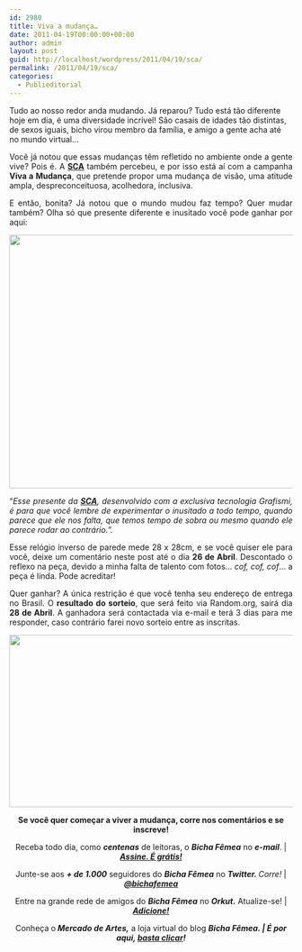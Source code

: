 ```yaml
---
id: 2980
title: Viva a mudança…
date: 2011-04-19T00:00:00+00:00
author: admin
layout: post
guid: http://localhost/wordpress/2011/04/19/sca/
permalink: /2011/04/19/sca/
categories:
  - Publieditorial
---
```

Tudo ao nosso redor anda mudando. Já reparou? Tudo está tão diferente hoje em dia, é uma diversidade incrível! São casais de idades tão distintas, de sexos iguais, bicho virou membro da família, e amigo a gente acha até no mundo virtual…

<p style="text-align: justify;">
  Você já notou que essas mudanças têm refletido no ambiente onde a gente vive? Pois é. A <strong><a href="http://site.sca.com.br/site/home.html" target="_blank">SCA</a></strong> também percebeu, e por isso está aí com a campanha <strong>Viva a Mudança</strong>, que pretende propor uma mudança de visão, uma atitude ampla, despreconceituosa, acolhedora, inclusiva.
</p>

<!--more-->

<p style="text-align: justify;">
  E então, bonita? Já notou que o mundo mudou faz tempo? Quer mudar também? Olha só que presente diferente e inusitado você pode ganhar por aqui:
</p>

[<img class="alignnone size-full wp-image-6259" title="Relógio Inverso" src="http://www.trololodemulher.com.br/blog/wp-content/uploads/2011/04/Relogio-Inverso.jpg" alt="" width="600" height="450" />](http://www.trololodemulher.com.br/blog/wp-content/uploads/2011/04/Relogio-Inverso.jpg)

<p style="text-align: justify;">
  “<em>Esse presente da <strong><a href="http://site.sca.com.br/site/home.html" target="_blank">SCA</a></strong>, desenvolvido com a exclusiva tecnologia Grafismi, é para que você lembre de experimentar o inusitado a todo tempo, quando parece que ele nos falta, que temos tempo de sobra ou mesmo quando ele parece rodar ao contrário.”.</em>
</p>

<p style="text-align: justify;">
  Esse relógio inverso de parede mede 28 x 28cm, e se você quiser ele para você, deixe um comentário neste post até o dia <strong>26 de Abril</strong>. Descontado o reflexo na peça, devido a minha falta de talento com fotos… <em>cof, cof, cof</em>… a peça é linda. Pode acreditar!
</p>

<p style="text-align: justify;">
  Quer ganhar? A única restrição é que você tenha seu endereço de entrega no Brasil. O <strong>resultado do sorteio</strong>, que será feito via Random.org, sairá dia<strong> 28 de Abril</strong>. A ganhadora será contactada via e-mail e terá 3 dias para me responder, caso contrário farei novo sorteio entre as inscritas.
</p>

<p style="text-align: center;">
  <a href="http://www.trololodemulher.com.br/blog/wp-content/uploads/2011/04/SCA-Viva-a-Mudanca.jpg"><img class="alignnone size-full wp-image-6260" title="SCA - Viva a Mudança" src="http://www.trololodemulher.com.br/blog/wp-content/uploads/2011/04/SCA-Viva-a-Mudanca.jpg" alt="" width="600" height="306" /></a>
</p>

<p style="text-align: center;">
  <strong>Se você quer começar a viver a mudança, corre nos comentários e se inscreve!</strong>
</p>

<p style="text-align: center;">
  Receba todo dia, como <strong><em>centenas</em></strong> de leitoras, o <strong><em>Bicha Fêmea</em></strong> no <strong><em>e-mail</em></strong>. | <strong><em><a href="http://feedburner.google.com/fb/a/mailverify?uri=blogbichafemea&loc=pt_BR">Assine. É grátis!</a></em></strong>
</p>

<p style="text-align: center;">
  Junte-se aos <strong><em>+ de 1.000</em></strong> seguidores do <strong><em>Bicha Fêmea</em></strong> no <em><strong>Twitter. </strong>Corre!</em> | <strong><em><a href="http://twitter.com/bichafemea">@bichafemea</a></em></strong>
</p>

<p style="text-align: center;">
  Entre na grande rede de amigos do <strong><em>Bicha Fêmea</em></strong> no <strong><em>Orkut.</em></strong> Atualize-se! | <strong><em><a href="http://www.orkut.com.br/Main#Profile?uid=5161612886294499900">Adicione!</a></em></strong>
</p>

<p style="text-align: center;">
  Conheça o<strong><em> Mercado de Artes,</em></strong> a loja virtual do blog <strong><em>Bicha Fêmea. | É por aqui, </em></strong><a href="http://www.trololodemulher.com.br/loja/"><strong><em>basta clicar</em></strong></a><strong><em>!</em></strong>
</p>